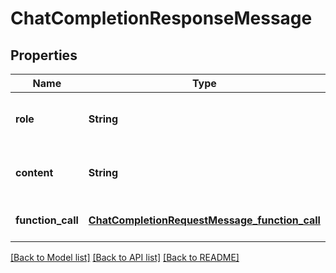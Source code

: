 # ChatCompletionResponseMessage
## Properties

| Name | Type | Description | Notes |
|------------ | ------------- | ------------- | -------------|
| **role** | **String** | The role of the author of this message. | [default to null] |
| **content** | **String** | The contents of the message. | [optional] [default to null] |
| **function\_call** | [**ChatCompletionRequestMessage_function_call**](ChatCompletionRequestMessage_function_call.md) |  | [optional] [default to null] |

[[Back to Model list]](../README.md#documentation-for-models) [[Back to API list]](../README.md#documentation-for-api-endpoints) [[Back to README]](../README.md)

